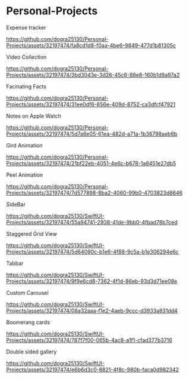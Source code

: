 # Personal-Projects

Expense tracker

https://github.com/dogra25130/Personal-Projects/assets/32197474/fa8cd1d8-f0aa-4be6-9849-477d1b81305c

Video Collection

https://github.com/dogra25130/Personal-Projects/assets/32197474/3bd3043e-3d26-45c6-88e8-160b1d9a97a2

Facinating Facts

https://github.com/dogra25130/Personal-Projects/assets/32197474/31ee0df6-656e-409d-8752-ca3dfcf47921

Notes on Apple Watch

https://github.com/dogra25130/Personal-Projects/assets/32197474/5d7a6e05-61ea-482d-a71a-1b36798aeb6b

Gird Animation

https://github.com/dogra25130/Personal-Projects/assets/32197474/21bf22eb-4051-4e6c-b678-1a8451e27db5

Peel Animation

https://github.com/dogra25130/Personal-Projects/assets/32197474/7d577898-8ba2-4060-99b0-4703823d8646

SideBar

https://github.com/dogra25130/SwiftUI-Projects/assets/32197474/55a94741-2938-41de-9bb0-4fbad78b7ced

Staggered Grid View

https://github.com/dogra25130/SwiftUI-Projects/assets/32197474/5d64090c-b1e6-4f88-9c5a-b1e306294e6c

Tabbar

https://github.com/dogra25130/SwiftUI-Projects/assets/32197474/9f9e6cd8-7362-4f1d-86eb-93d3d71ee08e

Custom Carousel

https://github.com/dogra25130/SwiftUI-Projects/assets/32197474/08a32aaa-f1e2-4aeb-9ccc-d3933a831dd4

Boomerang cards

https://github.com/dogra25130/SwiftUI-Projects/assets/32197474/787f7f00-065b-4ac8-a1f1-cfad377b3716

Double sided gallery

https://github.com/dogra25130/SwiftUI-Projects/assets/32197474/e6b6d3c0-8821-4f8c-980b-faca0d982342


